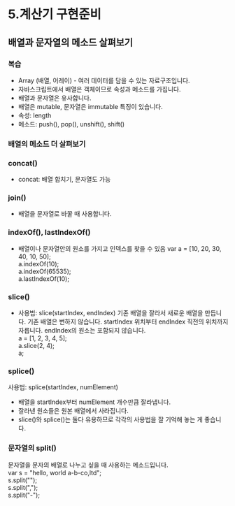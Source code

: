 # 5.계산기 구현준비

## 배열과 문자열의 메소드 살펴보기

### 복습

- Array (배열, 어레이) - 여러 데이터를 담을 수 있는 자료구조입니다.
- 자바스크립트에서 배열은 객체이므로 속성과 메소드를 가집니다.
- 배열과 문자열은 유사합니다.
- 배열은 mutable, 문자열은 immutable 특징이 있습니다.
- 속성: length
- 메소드: push(), pop(), unshift(), shift()

### 배열의 메소드 더 살펴보기

### concat()

- concat: 배열 합치기, 문자열도 가능

### join()

- 배열을 문자열로 바꿀 때 사용합니다.

### indexOf(), lastIndexOf()

- 배열이나 문자열안의 원소를 가지고 인덱스를 찾을 수 있음
var a = [10, 20, 30, 40, 10, 50];</br>
a.indexOf(10);</br>
a.indexOf(65535);</br>
a.lastIndexOf(10);</br>

### slice()

- 사용법: slice(startIndex, endIndex) 기존 배열을 잘라서 새로운 배열을 만듭니다. 기존 배열은 변하지 않습니다. startIndex 위치부터 endIndex 직전의 위치까지 자릅니다. endIndex의 원소는 포함되지 않습니다.</br>
a = [1, 2, 3, 4, 5];</br>
a.slice(2, 4);</br>
a;

### splice()
사용법: splice(startIndex, numElement)

- 배열을 startIndex부터 numElement 개수만큼 잘라냅니다.
- 잘라낸 원소들은 원본 배열에서 사라집니다.
- slice()와 splice()는 둘다 유용하므로 각각의 사용법을 잘 기억해 놓는 게 좋습니다.

### 문자열의 split()
문자열을 문자의 배열로 나누고 싶을 때 사용하는 메소드입니다.
</br>
var s = "hello, world a-b-co,ltd";</br>
s.split("");</br>
s.split(",");</br>
s.split("-");
